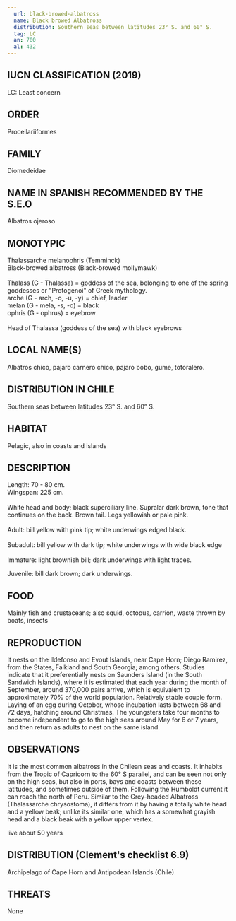 ```yaml
---
  url: black-browed-albatross
  name: Black browed Albatross
  distribution: Southern seas between latitudes 23° S. and 60° S.
  tag: LC
  an: 700
  al: 432
---
```


## IUCN CLASSIFICATION (2019)

LC: Least concern

## ORDER

Procellariiformes

## FAMILY

Diomedeidae

## NAME IN SPANISH RECOMMENDED BY THE S.E.O

Albatros ojeroso

## MONOTYPIC

Thalassarche melanophris (Temminck)<br>
Black-browed albatross (Black-browed mollymawk)<br><br>
Thalass (G - Thalassa) = goddess of the sea, belonging to one of the spring goddesses or "Protogenoi" of Greek mythology.<br>
arche (G - arch, -o, -u, -y) = chief, leader<br>
melan (G - mela, -s, -o) = black<br>
ophris (G - ophrus) = eyebrow<br><br>
Head of Thalassa (goddess of the sea) with black eyebrows

## LOCAL NAME(S)

Albatros chico, pajaro carnero chico, pajaro bobo, gume, totoralero.

## DISTRIBUTION IN CHILE

Southern seas between latitudes 23° S. and 60° S.

## HABITAT

Pelagic, also in coasts and islands

## DESCRIPTION

Length: 70 - 80 cm.<br>
Wingspan: 225 cm.<br><br>
White head and body; black superciliary line. Supralar dark brown, tone that continues on the back. Brown tail. Legs yellowish or pale pink.<br><br>
Adult: bill yellow with pink tip; white underwings edged black.<br><br>
Subadult: bill yellow with dark tip; white underwings with wide black edge<br><br>
Immature: light brownish bill; dark underwings with light traces.

Juvenile: bill dark brown; dark underwings.

## FOOD

Mainly fish and crustaceans; also squid, octopus, carrion, waste thrown by boats, insects

## REPRODUCTION

It nests on the Ildefonso and Evout Islands, near Cape Horn; Diego Ramirez, from the States, Falkland and South Georgia; among others. Studies indicate that it preferentially nests on Saunders Island (in the South Sandwich Islands), where it is estimated that each year during the month of September, around 370,000 pairs arrive, which is equivalent to approximately 70% of the world population. Relatively stable couple form. Laying of an egg during October, whose incubation lasts between 68 and 72 days, hatching around Christmas. The youngsters take four months to become independent to go to the high seas around May for 6 or 7 years, and then return as adults to nest on the same island.

## OBSERVATIONS

It is the most common albatross in the Chilean seas and coasts. It inhabits from the Tropic of Capricorn to the 60° S parallel, and can be seen not only on the high seas, but also in ports, bays and coasts between these latitudes, and sometimes outside of them. Following the Humboldt current it can reach the north of Peru.
Similar to the Grey-headed Albatross (Thalassarche chrysostoma), it differs from it by having a totally white head and a yellow beak; unlike its similar one, which has a somewhat grayish head and a black beak with a yellow upper vertex.

live about 50 years

## DISTRIBUTION (Clement's checklist 6.9)

Archipelago of Cape Horn and Antipodean Islands (Chile)

## THREATS

None
